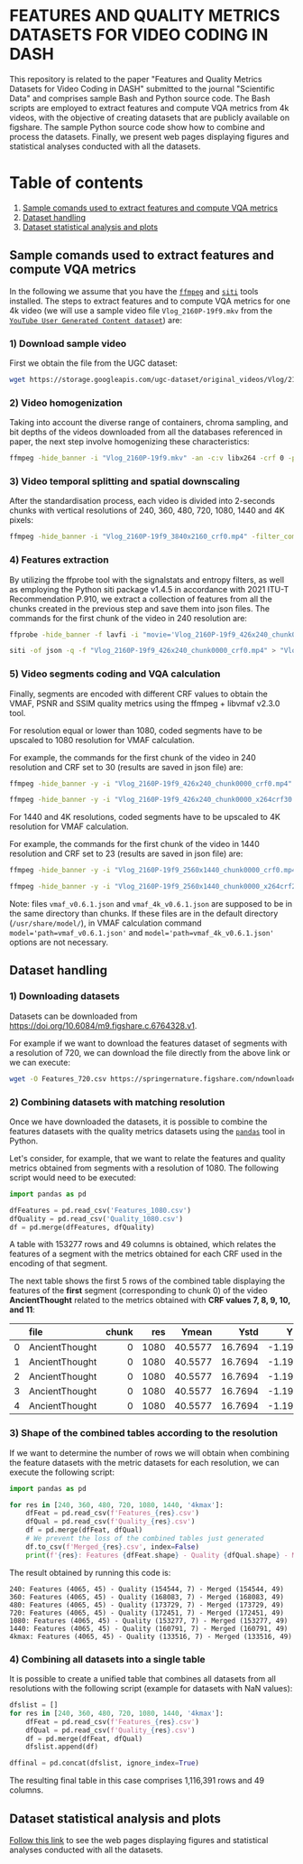 # FEATURES AND QUALITY METRICS DATASETS FOR VIDEO CODING IN DASH

This repository is related to the paper "Features and Quality Metrics Datasets for Video Coding in DASH" submitted to the journal "Scientific Data" and comprises sample Bash and Python source code. The Bash scripts are employed to extract features and compute VQA metrics from 4k videos, with the objective of creating datasets that are publicly available on figshare. The sample Python source code show how to combine and process the datasets. Finally, we present web pages displaying figures and statistical analyses conducted with all the datasets.

# Table of contents
1. [Sample comands used to extract features and compute VQA metrics](#sample-comands-used-to-extract-features-and-compute-vqa-metrics)
2. [Dataset handling](#dataset-handling)
3. [Dataset statistical analysis and plots](#dataset-statistical-analysis-and-plots)

<!--## Cite
This work has been published in xxx:

If you use part of or all the datasets, please cite that paper.
-->

## Sample comands used to extract features and compute VQA metrics

In the following we assume that you have the [```ffmpeg```](https://ffmpeg.org) and [```siti```](https://github.com/slhck/siti) tools installed. The steps to extract features and to compute VQA metrics for one 4k video (we will use a sample video file ```Vlog_2160P-19f9.mkv``` from the [```YouTube User Generated Content dataset```](https://media.withyoutube.com)) are: 

### 1) Download sample video

First we obtain the file from the UGC dataset:

```bash
wget https://storage.googleapis.com/ugc-dataset/original_videos/Vlog/2160P/Vlog_2160P-19f9.mkv
```

### 2) Video homogenization

Taking into account the diverse range of containers, chroma sampling, and bit depths of the videos downloaded from all the databases referenced in paper, the next step involve homogenizing these characteristics:

```bash
ffmpeg -hide_banner -i "Vlog_2160P-19f9.mkv" -an -c:v libx264 -crf 0 -preset ultrafast -pix_fmt yuv420p "Vlog_2160P-19f9_3840x2160_crf0.mp4"
```

### 3) Video temporal splitting and spatial downscaling

After the standardisation process, each video is divided into 2-seconds chunks with vertical resolutions of 240, 360, 480, 720, 1080, 1440 and 4K pixels:

```bash
ffmpeg -hide_banner -i "Vlog_2160P-19f9_3840x2160_crf0.mp4" -filter_complex "[0:v]yadif,split=7[out1][out2][out3][out4][out5][out6][out7]" -map "[out1]" -s 3840x2160 -sws_flags lanczos -c:v libx264 -crf 0 -preset ultrafast -f segment -segment_time 2 -force_key_frames "expr:gte(t,n_forced * 2)" -reset_timestamps 1 "Vlog_2160P-19f9_3840x2160_chunk%4d_crf0.mp4" -map "[out2]" -s 2560x1440 -sws_flags lanczos -c:v libx264 -crf 0 -preset ultrafast -f segment -segment_time 2 -force_key_frames "expr:gte(t,n_forced * 2)" -reset_timestamps 1 "Vlog_2160P-19f9_2560x1440_chunk%4d_crf0.mp4" -map "[out3]" -s 1920x1080 -sws_flags lanczos -c:v libx264 -crf 0 -preset ultrafast -f segment -segment_time 2 -force_key_frames "expr:gte(t,n_forced * 2)" -reset_timestamps 1 "Vlog_2160P-19f9_1920x1080_chunk%4d_crf0.mp4" -map "[out4]" -s 1280x720 -sws_flags lanczos -c:v libx264 -crf 0 -preset ultrafast -f segment -segment_time 2 -force_key_frames "expr:gte(t,n_forced * 2)" -reset_timestamps 1 "Vlog_2160P-19f9_1280x720_chunk%4d_crf0.mp4" -map "[out5]" -s 854x480 -sws_flags lanczos -c:v libx264 -crf 0 -preset ultrafast -f segment -segment_time 2 -force_key_frames "expr:gte(t,n_forced * 2)" -reset_timestamps 1 "Vlog_2160P-19f9_854x480_chunk%4d_crf0.mp4" -map "[out6]" -s 640x360 -sws_flags lanczos -c:v libx264 -crf 0 -preset ultrafast -f segment -segment_time 2 -force_key_frames "expr:gte(t,n_forced * 2)" -reset_timestamps 1 "Vlog_2160P-19f9_640x360_chunk%4d_crf0.mp4" -map "[out7]" -s 426x240 -sws_flags lanczos -c:v libx264 -crf 0 -preset ultrafast -f segment -segment_time 2 -force_key_frames "expr:gte(t,n_forced * 2)" -reset_timestamps 1 "Vlog_2160P-19f9_426x240_chunk%4d_crf0.mp4"
```

### 4) Features extraction

By utilizing the ffprobe tool with the signalstats and entropy filters, as well as employing the Python siti package v1.4.5 in accordance with 2021 ITU-T Recommendation P.910, we extract a collection of features from all the chunks created in the previous step and save them into json files. The commands for the first chunk of the video in 240 resolution are:

```bash
ffprobe -hide_banner -f lavfi -i "movie='Vlog_2160P-19f9_426x240_chunk0000_crf0.mp4',entropy,scdet,signalstats=stat=tout+vrep+brng" -show_frames -show_streams -select_streams v -of json > "Vlog_2160P-19f9_426x240_chunk0000_crf0.mp4.stat.json"

siti -of json -q -f "Vlog_2160P-19f9_426x240_chunk0000_crf0.mp4" > "Vlog_2160P-19f9_426x240_chunk0000_crf0.mp4.siti.json"
```

### 5) Video segments coding and VQA calculation

Finally, segments are encoded with different CRF values to obtain the VMAF, PSNR and SSIM quality metrics using the ffmpeg + libvmaf v2.3.0 tool. 

For resolution equal or lower than 1080, coded segments have to be upscaled to 1080 resolution for VMAF calculation.

For example, the commands for the first chunk of the video in 240 resolution and CRF set to 30 (results are saved in json file) are:

```bash
ffmpeg -hide_banner -y -i "Vlog_2160P-19f9_426x240_chunk0000_crf0.mp4" -c:v libx264 -crf 30 -force_key_frames "expr:gte(t,n_forced*2)" -b:v 0 -threads 24 "Vlog_2160P-19f9_426x240_chunk0000_x264crf30.mp4"

ffmpeg -hide_banner -y -i "Vlog_2160P-19f9_426x240_chunk0000_x264crf30.mp4" -i "Vlog_2160P-19f9_1920x1080_chunk0000_crf0.mp4" -lavfi "[0:v]scale=1920:1080:flags=bicubic[distorted];[distorted][1:v]libvmaf=model='path=vmaf_v0.6.1.json':n_threads=24:log_fmt=json:log_path=Vlog_2160P-19f9_426x240_chunk0000_x264crf30.mp4.versus1080.vmaf.json:psnr=1:ssim=1:ms_ssim=1" -f null -
```

For 1440 and 4K resolutions, coded segments have to be upscaled to 4K resolution for VMAF calculation.

For example, the commands for the first chunk of the video in 1440 resolution and CRF set to 23 (results are saved in json file) are:

```bash
ffmpeg -hide_banner -y -i "Vlog_2160P-19f9_2560x1440_chunk0000_crf0.mp4" -c:v libx264 -crf 23 -force_key_frames "expr:gte(t,n_forced*2)" -b:v 0 -threads 24 "Vlog_2160P-19f9_2560x1440_chunk0000_x264crf23.mp4"

ffmpeg -hide_banner -y -i "Vlog_2160P-19f9_2560x1440_chunk0000_x264crf23.mp4" -i "Vlog_2160P-19f9_3840x2160_chunk0000_crf0.mp4" -lavfi "[0:v]scale=3840:2160:flags=bicubic[distorted];[distorted][1:v]libvmaf=model='path=vmaf_4k_v0.6.1.json':n_threads=24:log_fmt=json:log_path=Vlog_2160P-19f9_2560x1440_chunk0000_x264crf23.mp4.versus2160.vmaf.json:psnr=1:ssim=1:ms_ssim=1" -f null -
```

Note: files ```vmaf_v0.6.1.json``` and ```vmaf_4k_v0.6.1.json``` are supposed to be in the same directory than chunks. If these files are in the default directory (```/usr/share/model/```), in VMAF calculation command ```model='path=vmaf_v0.6.1.json'``` and ```model='path=vmaf_4k_v0.6.1.json'``` options are not necessary.

## Dataset handling

### 1) Downloading datasets

<!-- >> :exclamation: Links will be updated upon paper acceptance-->

Datasets can be downloaded from https://doi.org/10.6084/m9.figshare.c.6764328.v1.

For example if we want to download the features dataset of segments with a resolution of 720, we can download the file directly from the above link or we can execute:

```bash
wget -O Features_720.csv https://springernature.figshare.com/ndownloader/files/41742810
```

### 2) Combining datasets with matching resolution

Once we have downloaded the datasets, it is possible to combine the features datasets with the quality metrics datasets using the [```pandas```](https://pandas.pydata.org) tool in Python.

Let's consider, for example, that we want to relate the features and quality metrics obtained from segments with a resolution of 1080. The following script would need to be executed:

```python
import pandas as pd

dfFeatures = pd.read_csv('Features_1080.csv')
dfQuality = pd.read_csv('Quality_1080.csv')
df = pd.merge(dfFeatures, dfQuality)
```

A table with 153277 rows and 49 columns is obtained, which relates the features of a segment with the metrics obtained for each CRF used in the encoding of that segment.

The next table shows the first 5 rows of the combined table displaying the features of the **first** segment (corresponding to chunk 0) of the video **AncientThought** related to the metrics obtained with **CRF values 7, 8, 9, 10, and 11**:

|    | file           |   chunk |   res |   Ymean |    Ystd |    Ykurt |    Yskew |   Umean |    Ustd |    Ukurt |    Uskew |   Vmean |    Vstd |    Vkurt |     Vskew |   SATmean |   SATstd |   SATkurt |   SATskew |   HUEmean |   HUEstd |   HUEkurt |   HUEskew |   nEYmean |   nEYstd |   nEYkurt |   nEYskew |   nEUmean |   nEUstd |   nEUkurt |   nEUskew |   nEVmean |   nEVstd |   nEVkurt |   nEVskew |   sceneChange |     fr |   TImean |   TIstd |    TIkurt |   TIskew |   SImean |   SIstd |    SIkurt |   SIskew |   crf |   vmafmean |   psnrmean |   ssimmean |
|---:|:---------------|--------:|------:|--------:|--------:|---------:|---------:|--------:|--------:|---------:|---------:|--------:|--------:|---------:|----------:|----------:|---------:|----------:|----------:|----------:|---------:|----------:|----------:|----------:|---------:|----------:|----------:|----------:|---------:|----------:|----------:|----------:|---------:|----------:|----------:|--------------:|-------:|---------:|--------:|----------:|---------:|---------:|--------:|----------:|---------:|------:|-----------:|-----------:|-----------:|
|  0 | AncientThought |       0 |  1080 | 40.5577 | 16.7694 | -1.19587 | 0.269313 | 122.584 | 5.10596 | -1.19084 | -0.17363 | 131.732 | 2.66463 | -1.64651 | -0.134091 |   7.74845 |  5.64675 |  -1.30153 |  0.105061 |   182.221 |  19.7049 |   -1.5566 |  0.363657 |  0.549891 | 0.181782 |  -1.59896 | -0.346912 |  0.436096 | 0.143368 |  -1.64158 | -0.312752 |  0.376922 | 0.131878 |  -1.59926 |    -0.491 |             0 | 23.976 |   16.267 |   11.88 | -0.530314 | 0.302004 |    8.131 |   2.201 | 0.0896343 | -1.05176 |     7 |    98.291  |    55.5511 |   0.999819 |
|  1 | AncientThought |       0 |  1080 | 40.5577 | 16.7694 | -1.19587 | 0.269313 | 122.584 | 5.10596 | -1.19084 | -0.17363 | 131.732 | 2.66463 | -1.64651 | -0.134091 |   7.74845 |  5.64675 |  -1.30153 |  0.105061 |   182.221 |  19.7049 |   -1.5566 |  0.363657 |  0.549891 | 0.181782 |  -1.59896 | -0.346912 |  0.436096 | 0.143368 |  -1.64158 | -0.312752 |  0.376922 | 0.131878 |  -1.59926 |    -0.491 |             0 | 23.976 |   16.267 |   11.88 | -0.530314 | 0.302004 |    8.131 |   2.201 | 0.0896343 | -1.05176 |     8 |    98.1204 |    54.8735 |   0.999778 |
|  2 | AncientThought |       0 |  1080 | 40.5577 | 16.7694 | -1.19587 | 0.269313 | 122.584 | 5.10596 | -1.19084 | -0.17363 | 131.732 | 2.66463 | -1.64651 | -0.134091 |   7.74845 |  5.64675 |  -1.30153 |  0.105061 |   182.221 |  19.7049 |   -1.5566 |  0.363657 |  0.549891 | 0.181782 |  -1.59896 | -0.346912 |  0.436096 | 0.143368 |  -1.64158 | -0.312752 |  0.376922 | 0.131878 |  -1.59926 |    -0.491 |             0 | 23.976 |   16.267 |   11.88 | -0.530314 | 0.302004 |    8.131 |   2.201 | 0.0896343 | -1.05176 |     9 |    97.8994 |    54.2277 |   0.999724 |
|  3 | AncientThought |       0 |  1080 | 40.5577 | 16.7694 | -1.19587 | 0.269313 | 122.584 | 5.10596 | -1.19084 | -0.17363 | 131.732 | 2.66463 | -1.64651 | -0.134091 |   7.74845 |  5.64675 |  -1.30153 |  0.105061 |   182.221 |  19.7049 |   -1.5566 |  0.363657 |  0.549891 | 0.181782 |  -1.59896 | -0.346912 |  0.436096 | 0.143368 |  -1.64158 | -0.312752 |  0.376922 | 0.131878 |  -1.59926 |    -0.491 |             0 | 23.976 |   16.267 |   11.88 | -0.530314 | 0.302004 |    8.131 |   2.201 | 0.0896343 | -1.05176 |    10 |    97.682  |    53.6968 |   0.999665 |
|  4 | AncientThought |       0 |  1080 | 40.5577 | 16.7694 | -1.19587 | 0.269313 | 122.584 | 5.10596 | -1.19084 | -0.17363 | 131.732 | 2.66463 | -1.64651 | -0.134091 |   7.74845 |  5.64675 |  -1.30153 |  0.105061 |   182.221 |  19.7049 |   -1.5566 |  0.363657 |  0.549891 | 0.181782 |  -1.59896 | -0.346912 |  0.436096 | 0.143368 |  -1.64158 | -0.312752 |  0.376922 | 0.131878 |  -1.59926 |    -0.491 |             0 | 23.976 |   16.267 |   11.88 | -0.530314 | 0.302004 |    8.131 |   2.201 | 0.0896343 | -1.05176 |    11 |    97.4401 |    53.1875 |   0.999586 |

### 3) Shape of the combined tables according to the resolution

If we want to determine the number of rows we will obtain when combining the feature datasets with the metric datasets for each resolution, we can execute the following script:

```python
import pandas as pd

for res in [240, 360, 480, 720, 1080, 1440, '4kmax']:
    dfFeat = pd.read_csv(f'Features_{res}.csv')
    dfQual = pd.read_csv(f'Quality_{res}.csv')
    df = pd.merge(dfFeat, dfQual)
    # We prevent the loss of the combined tables just generated
    df.to_csv(f'Merged_{res}.csv', index=False)
    print(f'{res}: Features {dfFeat.shape} - Quality {dfQual.shape} - Merged {df.shape}')
```

The result obtained by running this code is:

```
240: Features (4065, 45) - Quality (154544, 7) - Merged (154544, 49)
360: Features (4065, 45) - Quality (168083, 7) - Merged (168083, 49)
480: Features (4065, 45) - Quality (173729, 7) - Merged (173729, 49)
720: Features (4065, 45) - Quality (172451, 7) - Merged (172451, 49)
1080: Features (4065, 45) - Quality (153277, 7) - Merged (153277, 49)
1440: Features (4065, 45) - Quality (160791, 7) - Merged (160791, 49)
4kmax: Features (4065, 45) - Quality (133516, 7) - Merged (133516, 49)
```

<!-- In the case of using datasets where entries with NaN values have been removed, the result would be different.

This is the script:

```python
import pandas as pd

for res in [240, 360, 480, 720, 1080, 1440, '4kmax']:
    dfFeat = pd.read_csv(f'Features_{res}_withoutNaN.csv')
    dfQual = pd.read_csv(f'Quality_{res}_withoutNaN.csv')
    df = pd.merge(dfFeat, dfQual)
    # We prevent the loss of the combined tables just generated
    df.to_csv(f'Merged_{res}_withoutNaN.csv', index=False)
    print(f'{res}: Features {dfFeat.shape} - Quality {dfQual.shape} - Merged {df.shape}')
```

And this the new outcome:

```
240: Features (3929, 45) - Quality (149123, 7) - Merged (149123, 49)
360: Features (3929, 45) - Quality (162205, 7) - Merged (162205, 49)
480: Features (3928, 45) - Quality (167625, 7) - Merged (167625, 49)
720: Features (3928, 45) - Quality (166294, 7) - Merged (166294, 49)
1080: Features (3928, 45) - Quality (147112, 7) - Merged (147112, 49) 
```
-->

### 4) Combining all datasets into a single table

It is possible to create a unified table that combines all datasets from all resolutions with the following script (example for datasets with NaN values):

```python
dfslist = []
for res in [240, 360, 480, 720, 1080, 1440, '4kmax']:
    dfFeat = pd.read_csv(f'Features_{res}.csv')
    dfQual = pd.read_csv(f'Quality_{res}.csv')
    df = pd.merge(dfFeat, dfQual)
    dfslist.append(df)

dffinal = pd.concat(dfslist, ignore_index=True)
```

The resulting final table in this case comprises 1,116,391 rows and 49 columns.

## Dataset statistical analysis and plots

[Follow this link](./webpages/README.md) to see the web pages displaying figures and statistical analyses conducted with all the datasets.
